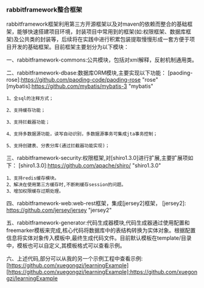### rabbitframework整合框架
rabbitframework框架利用第三方开源框架以及对maven的依赖而整合的基础框架，能够快速搭建项目环境，封装项目中常用到的框架(如:权限框架、数据库框架)及公共类的封装等，后续将在实践中进行积累包装提取慢慢形成一套方便于项目开发的基础框架。目前框架主要划分为以下模块：

一、rabbitframework-commons:公共模块，包括对xml解释，反射机制通用类。

二、rabbitframework-dbase:数据库ORM模块,主要实现以下功能：
[paoding-rose]:https://github.com/paoding-code/paoding-rose "rose"
[mybatis]:https://github.com/mybatis/mybatis-3 "mybatis"

	1、全sql的注释方式；
	
	2、支持缓存功能；
	
	3、支持拦截器功能；
	
	4、支持多数据源功能，读写自动识别，多数据源事务可集成jta事务控制；
	
	5、支持创建表、分表分库(通过拦截器功能实现)；

三、rabbitframework-security:权限框架,对[shiro1.3.0]进行扩展,主要扩展项如下：
[shiro1.3.0]:https://github.com/apache/shiro/ "shiro1.3.0"

    1、支持redis缓存模块。
    2、解决在使用第三方缓存时,不断刷缓存session的问题。
    3、增加权限缓存过期处理。
    

四、rabbitframework-web:web-rest框架，集成[jersey2]框架，
[jersey2]: https://github.com/jersey/jersey "jersey2"

五、rabbitframework-generator:代码生成器模块,代码生成器通过使用配置和freemarker模板来完成,核心代码将数据库中的表结构转换为实体对象。根据配置信息将实体对象传入模板中,最终生成代码文件。目前默认模板在template/目录中，模板也可以自定义,其模板格式可以查看示例。

六、上述代码,部分可以从我的另一个示例工程中查看示例:[https://github.com/xuegongzi/learningExample]
[https://github.com/xuegongzi/learningExample]:https://github.com/xuegongzi/learningExample